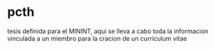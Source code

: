 # pcth
tesis definida para el MININT, aqui se lleva a cabo toda la informacion vinculada a un miembro para la cracion de un curriculum vitae
